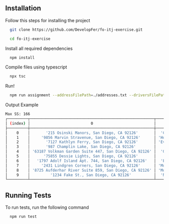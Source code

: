 
## Installation

Follow this steps for installing the project

```bash
  git clone https://github.com/DevelopFer/fo-itj-exercise.git
```
```bash
  cd fo-itj-exercise
```
Install all required dependencies
```bash
  npm install
```
Compile files using typescript
```bash
  npx tsc
```
Run!
```bash
  npm run assignment --addressFilePath=./addresses.txt --driversFilePath=./drivers.txt
```

Output Example
```bash
Max SS: 166
┌─────────┬───────────────────────────────────────────────────────┬───────────────────┐
│ (index) │                           0                           │         1         │
├─────────┼───────────────────────────────────────────────────────┼───────────────────┤
│    0    │       '215 Osinski Manors, San Diego, CA 92126'       │  'Cleve Durgan'   │
│    1    │     '9856 Marvin Stravenue, San Diego, CA 92126'      │ 'Howard Emmerich' │
│    2    │       '7127 Kathlyn Ferry, San Diego, CA 92126'       │ 'Everardo Welch'  │
│    3    │       '987 Champlin Lake, San Diego, CA 92126'        │   'Izaiah Lowe'   │
│    4    │ '63187 Volkman Garden Suite 447, San Diego, CA 92126' │  'Orval Mayert'   │
│    5    │      '75855 Dessie Lights, San Diego, CA 92126'       │   'Kaiser Sose'   │
│    6    │   '1797 Adolf Island Apt. 744, San Diego, CA 92126'   │  'Ellis Wisozk'   │
│    7    │     '2431 Lindgren Corners, San Diego, CA 92126'      │ 'Murphy Mosciski' │
│    8    │ '8725 Aufderhar River Suite 859, San Diego, CA 92126' │ 'Monica Hermann'  │
│    9    │         '1234 Fake St., San Diego, CA 92126'          │  'Noemie Murphy'  │
└─────────┴───────────────────────────────────────────────────────┴───────────────────┘
```

## Running Tests

To run tests, run the following command

```bash
  npm run test
```

